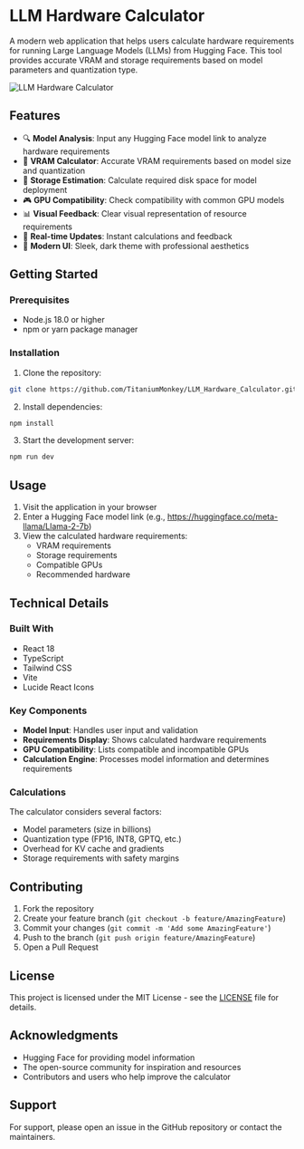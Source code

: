 # LLM Hardware Calculator

A modern web application that helps users calculate hardware requirements for running Large Language Models (LLMs) from Hugging Face. This tool provides accurate VRAM and storage requirements based on model parameters and quantization type.

![LLM Hardware Calculator](https://images.pexels.com/photos/1181671/pexels-photo-1181671.jpeg?auto=compress&cs=tinysrgb&w=1260&h=750&dpr=2)

## Features

- 🔍 **Model Analysis**: Input any Hugging Face model link to analyze hardware requirements
- 💾 **VRAM Calculator**: Accurate VRAM requirements based on model size and quantization
- 💽 **Storage Estimation**: Calculate required disk space for model deployment
- 🎮 **GPU Compatibility**: Check compatibility with common GPU models
- 📊 **Visual Feedback**: Clear visual representation of resource requirements
- 🎯 **Real-time Updates**: Instant calculations and feedback
- 🎨 **Modern UI**: Sleek, dark theme with professional aesthetics

## Getting Started

### Prerequisites

- Node.js 18.0 or higher
- npm or yarn package manager

### Installation

1. Clone the repository:
```bash
git clone https://github.com/TitaniumMonkey/LLM_Hardware_Calculator.git
```

2. Install dependencies:
```bash
npm install
```

3. Start the development server:
```bash
npm run dev
```

## Usage

1. Visit the application in your browser
2. Enter a Hugging Face model link (e.g., https://huggingface.co/meta-llama/Llama-2-7b)
3. View the calculated hardware requirements:
   - VRAM requirements
   - Storage requirements
   - Compatible GPUs
   - Recommended hardware

## Technical Details

### Built With

- React 18
- TypeScript
- Tailwind CSS
- Vite
- Lucide React Icons

### Key Components

- **Model Input**: Handles user input and validation
- **Requirements Display**: Shows calculated hardware requirements
- **GPU Compatibility**: Lists compatible and incompatible GPUs
- **Calculation Engine**: Processes model information and determines requirements

### Calculations

The calculator considers several factors:
- Model parameters (size in billions)
- Quantization type (FP16, INT8, GPTQ, etc.)
- Overhead for KV cache and gradients
- Storage requirements with safety margins

## Contributing

1. Fork the repository
2. Create your feature branch (`git checkout -b feature/AmazingFeature`)
3. Commit your changes (`git commit -m 'Add some AmazingFeature'`)
4. Push to the branch (`git push origin feature/AmazingFeature`)
5. Open a Pull Request

## License

This project is licensed under the MIT License - see the [LICENSE](LICENSE) file for details.

## Acknowledgments

- Hugging Face for providing model information
- The open-source community for inspiration and resources
- Contributors and users who help improve the calculator

## Support

For support, please open an issue in the GitHub repository or contact the maintainers.